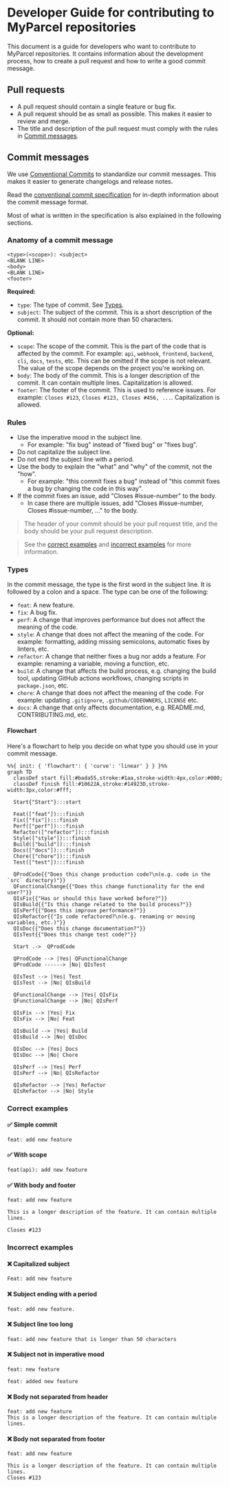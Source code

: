 # Developer Guide for contributing to MyParcel repositories

This document is a guide for developers who want to contribute to MyParcel repositories. It contains information about the development process, how to create a pull request and how to write a good commit message.

## Pull requests

- A pull request should contain a single feature or bug fix.
- A pull request should be as small as possible. This makes it easier to review and merge.
- The title and description of the pull request must comply with the rules in [Commit messages](#commit-messages).

## Commit messages

We use [Conventional Commits](https://www.conventionalcommits.org/en/v1.0.0/) to standardize our commit messages. This makes it easier to generate changelogs and release notes.

Read the [conventional commit specification](https://www.conventionalcommits.org/en/v1.0.0/#specification) for in-depth information about the commit message format.

Most of what is written in the specification is also explained in the following sections.

### Anatomy of a commit message

```text
<type>(<scope>): <subject>
<BLANK LINE>
<body>
<BLANK LINE>
<footer>
```

**Required:**

- `type`: The type of commit. See [Types](#types).
- `subject`: The subject of the commit. This is a short description of the commit. It should not contain more than 50 characters.

**Optional:**

- `scope`: The scope of the commit. This is the part of the code that is affected by the commit. For example: `api`, `webhook`, `frontend`, `backend`, `cli`, `docs`, `tests`, etc. This can be omitted if the scope is not relevant. The value of the scope depends on the project you're working on.
- `body`: The body of the commit. This is a longer description of the commit. It can contain multiple lines. Capitalization is allowed.
- `footer`: The footer of the commit. This is used to reference issues. For example: `Closes #123`, `Closes #123, Closes #456, ...`. Capitalization is allowed.

### Rules

- Use the imperative mood in the subject line. 
  - For example: "fix bug" instead of "fixed bug" or "fixes bug".
- Do not capitalize the subject line.
- Do not end the subject line with a period.
- Use the body to explain the "what" and "why" of the commit, not the "how". 
  - For example: "this commit fixes a bug" instead of "this commit fixes a bug by changing the code in this way".
- If the commit fixes an issue, add "Closes #issue-number" to the body.
  - In case there are multiple issues, add "Closes #issue-number, Closes #issue-number, ..." to the body.

> The header of your commit should be your pull request title, and the body should be your pull request description.

> See the [correct examples](#correct-examples) and [incorrect examples](#incorrect-examples) for more information.

### Types

In the commit message, the type is the first word in the subject line. It is followed by a colon and a space. The type can be one of the following:

- `feat`: A new feature.
- `fix`: A bug fix.
- `perf`: A change that improves performance but does not affect the meaning of the code.
- `style`: A change that does not affect the meaning of the code. For example: formatting, adding missing semicolons, automatic fixes by linters, etc.
- `refactor`: A change that neither fixes a bug nor adds a feature. For example: renaming a variable, moving a function, etc.
- `build`: A change that affects the build process, e.g. changing the build tool, updating GitHub actions workflows, changing scripts in `package.json`, etc.
- `chore`: A change that does not affect the meaning of the code. For example: updating `.gitignore`, `.github/CODEOWNERS`, `LICENSE` etc.
- `docs`: A change that only affects documentation, e.g. README.md, CONTRIBUTING.md, etc.

#### Flowchart

Here's a flowchart to help you decide on what type you should use in your commit message.

```mermaid
%%{ init: { 'flowchart': { 'curve': 'linear' } } }%%
graph TD
  classDef start fill:#bada55,stroke:#1aa,stroke-width:4px,color:#000;
  classDef finish fill:#10622A,stroke:#14923D,stroke-width:3px,color:#fff;

  Start{"Start"}:::start
  
  Feat(["feat"]):::finish
  Fix(["fix"]):::finish
  Perf(["perf"]):::finish
  Refactor(["refactor"]):::finish
  Style(["style"]):::finish
  Build(["build"]):::finish
  Docs(["docs"]):::finish
  Chore(["chore"]):::finish
  Test(["test"]):::finish

  QProdCode{{"Does this change production code?\n(e.g. code in the `src` directory)"}}
  QFunctionalChange{{"Does this change functionality for the end user?"}}
  QIsFix{{"Has or should this have worked before?"}}
  QIsBuild{{"Is this change related to the build process?"}}
  QIsPerf{{"Does this improve performance?"}}
  QIsRefactor{{"Is code refactored?\n(e.g. renaming or moving variables, etc.)"}}
  QIsDoc{{"Does this change documentation?"}}
  QIsTest{{"Does this change test code?"}}

  Start .->  QProdCode

  QProdCode --> |Yes| QFunctionalChange
  QProdCode ------> |No| QIsTest

  QIsTest --> |Yes| Test
  QIsTest --> |No| QIsBuild

  QFunctionalChange --> |Yes| QIsFix
  QFunctionalChange --> |No| QIsPerf

  QIsFix --> |Yes| Fix
  QIsFix --> |No| Feat
  
  QIsBuild --> |Yes| Build
  QIsBuild --> |No| QIsDoc

  QIsDoc --> |Yes| Docs
  QIsDoc --> |No| Chore
  
  QIsPerf --> |Yes| Perf
  QIsPerf --> |No| QIsRefactor
  
  QIsRefactor --> |Yes| Refactor
  QIsRefactor --> |No| Style
```

### Correct examples

#### ✅ Simple commit

```text
feat: add new feature
```

#### ✅ With scope

```text
feat(api): add new feature
```

#### ✅ With body and footer

```text
feat: add new feature

This is a longer description of the feature. It can contain multiple lines.

Closes #123
```

### Incorrect examples

#### ❌ Capitalized subject

```text
Feat: add new feature
```

#### ❌ Subject ending with a period

```text
feat: add new feature.
```

#### ❌ Subject line too long

```text
feat: add new feature that is longer than 50 characters
```

#### ❌ Subject not in imperative mood

```text
feat: new feature
```

```text
feat: added new feature
```

#### ❌ Body not separated from header

```text
feat: add new feature
This is a longer description of the feature. It can contain multiple lines.
```

#### ❌ Body not separated from footer

```text
feat: add new feature

This is a longer description of the feature. It can contain multiple lines.
Closes #123
```
